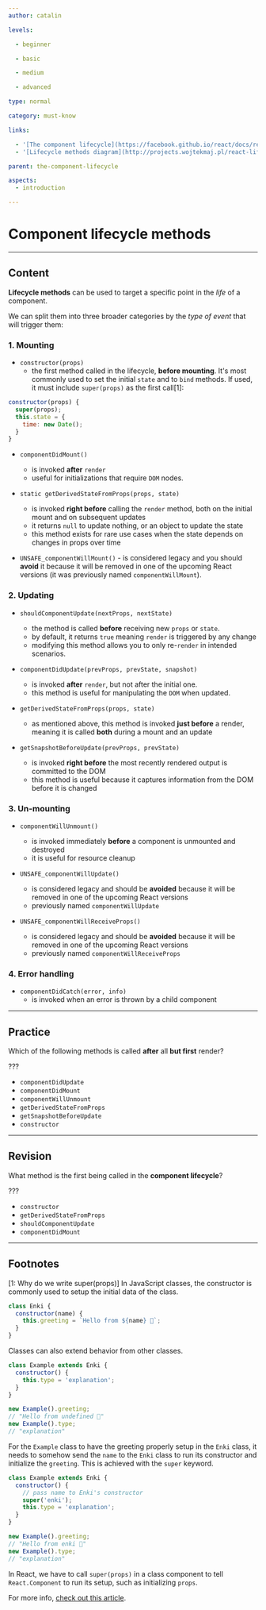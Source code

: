 ```yaml
---
author: catalin

levels:

  - beginner

  - basic

  - medium

  - advanced

type: normal

category: must-know

links:

  - '[The component lifecycle](https://facebook.github.io/react/docs/react-component.html#the-component-lifecycle){website}'
  - '[Lifecycle methods diagram](http://projects.wojtekmaj.pl/react-lifecycle-methods-diagram/){website}'

parent: the-component-lifecycle

aspects:
  - introduction

---
```


# Component lifecycle methods

---
## Content

**Lifecycle methods** can be used to target a specific point in the *life* of a component.

We can split them into three broader categories by the *type of event* that will trigger them:

### 1. Mounting

- `constructor(props)` 
  - the first method called in the lifecycle, **before mounting**. It's most commonly used to set the initial `state` and to `bind` methods. If used, it must include `super(props)` as the first call[1]:

```jsx
constructor(props) {
  super(props);
  this.state = {
    time: new Date();
  }
}
```

- `componentDidMount()` 
  - is invoked **after** `render`
  - useful for initializations that require `DOM` nodes.

- `static getDerivedStateFromProps(props, state)` 
  - is invoked **right before** calling the `render` method, both on the initial mount and on subsequent updates
  - it returns `null` to update nothing, or an object to update the state
  - this method exists for rare use cases when the state depends on changes in props over time

- `UNSAFE_componentWillMount()` - is considered legacy and you should **avoid** it because it will be removed in one of the upcoming React versions (it was previously named `componentWillMount`).

### 2. Updating

- `shouldComponentUpdate(nextProps, nextState)` 
  - the method is called **before** receiving new `props` or `state`. 
  - by default, it returns `true` meaning `render` is triggered by any change
  - modifying this method allows you to only re-`render` in intended scenarios.

- `componentDidUpdate(prevProps, prevState, snapshot)` 
  - is invoked **after** `render`, but not after the initial one. 
  - this method is useful for manipulating the `DOM` when updated.

- `getDerivedStateFromProps(props, state)`
  - as mentioned above, this method is invoked **just before** a render, meaning it is called **both** during a mount and an update
  
- `getSnapshotBeforeUpdate(prevProps, prevState)`
  - is invoked **right before** the most recently rendered output is committed to the DOM
  - this method is useful because it captures information from the DOM before it is changed

### 3. Un-mounting

- `componentWillUnmount()` 
  - is invoked immediately **before** a component is unmounted and destroyed
  - it is useful for resource cleanup

- `UNSAFE_componentWillUpdate()`
  - is considered legacy and should be **avoided** because it will be removed in one of the upcoming React versions
  - previously named `componentWillUpdate`

- `UNSAFE_componentWillReceiveProps()`
  - is considered legacy and should be **avoided** because it will be removed in one of the upcoming React versions
  - previously named `componentWillReceiveProps`

### 4. Error handling

- `componentDidCatch(error, info)`
  - is invoked when an error is thrown by a child component

---
## Practice

Which of the following methods is called **after** all **but first** render?

???


* `componentDidUpdate`
* `componentDidMount`
* `componentWillUnmount`
* `getDerivedStateFromProps`
* `getSnapshotBeforeUpdate`
* `constructor`

---
## Revision

What method is the first being called in the **component lifecycle**?

???


* `constructor`
* `getDerivedStateFromProps`
* `shouldComponentUpdate`
* `componentDidMount`
---
## Footnotes

[1: Why do we write super(props)]
In JavaScript classes, the constructor is commonly used to setup the initial data of the class.
```js
class Enki {
  constructor(name) {
    this.greeting = `Hello from ${name} 👋`;
  }
}
```

Classes can also extend behavior from other classes.
```js
class Example extends Enki {
  constructor() {
    this.type = 'explanation';
  }
}

new Example().greeting; 
// "Hello from undefined 👋"
new Example().type;  
// "explanation"
```

For the `Example` class to have the greeting properly setup in the `Enki` class, it needs to somehow send the `name` to the `Enki` class to run its constructor and initialize the `greeting`. This is achieved with the `super` keyword.
```js
class Example extends Enki {
  constructor() {
    // pass name to Enki's constructor
    super('enki'); 
    this.type = 'explanation';
  }
}

new Example().greeting; 
// "Hello from enki 👋"
new Example().type;  
// "explanation"
```
In React, we have to call `super(props)` in a class component to tell `React.Component` to run its setup, such as initializing `props`.

For more info, [check out this article](https://overreacted.io/why-do-we-write-super-props/).